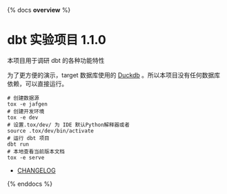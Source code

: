 {% docs __overview__ %}
# dbt 实验项目 1.1.0

本项目用于调研 dbt 的各种功能特性

为了更方便的演示，target 数据库使用的 [Duckdb](https://duckdb.org/) 。所以本项目没有任何数据库依赖，可以直接运行。

```shell
# 创建数据源
tox -e jafgen
# 创建开发环境
tox -e dev
# 设置.tox/dev/ 为 IDE 默认Python解释器或者
source .tox/dev/bin/activate
# 运行 dbt 项目
dbt run
# 本地查看当前版本文档
tox -e serve
```

- [CHANGELOG](https://github.com/JiaweiData/dbt-learning/blob/main/CHANGELOG.md)


{% enddocs %}
